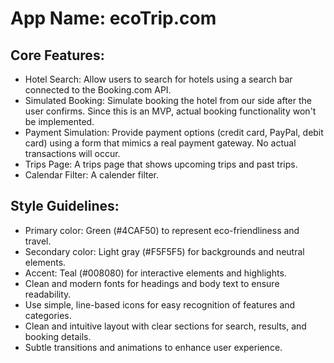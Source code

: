 # **App Name**: ecoTrip.com

## Core Features:

- Hotel Search: Allow users to search for hotels using a search bar connected to the Booking.com API.
- Simulated Booking: Simulate booking the hotel from our side after the user confirms. Since this is an MVP, actual booking functionality won't be implemented.
- Payment Simulation: Provide payment options (credit card, PayPal, debit card) using a form that mimics a real payment gateway. No actual transactions will occur.
- Trips Page: A trips page that shows upcoming trips and past trips.
- Calendar Filter: A calender filter.

## Style Guidelines:

- Primary color: Green (#4CAF50) to represent eco-friendliness and travel.
- Secondary color: Light gray (#F5F5F5) for backgrounds and neutral elements.
- Accent: Teal (#008080) for interactive elements and highlights.
- Clean and modern fonts for headings and body text to ensure readability.
- Use simple, line-based icons for easy recognition of features and categories.
- Clean and intuitive layout with clear sections for search, results, and booking details.
- Subtle transitions and animations to enhance user experience.
